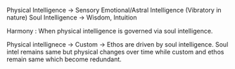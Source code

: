 
Physical Intelligence -> Sensory 
Emotional/Astral Intelligence (Vibratory in nature)
Soul Intelligence -> Wisdom, Intuition 

Harmony : When physical intelligence is governed via soul intelligence. 

Physical intellignece -> Custom -> Ethos are driven by soul intelligence. Soul intel remains same but physical changes over time while custom and ethos remain same which become redundant. 